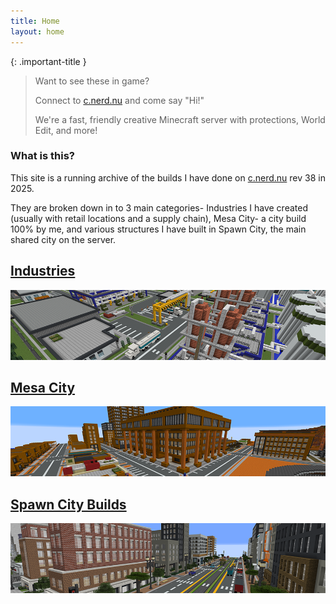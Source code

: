 ```yaml
---
title: Home
layout: home
---
```


{: .important-title }
> Want to see these in game?
>
> Connect to [c.nerd.nu](https://nerd.nu) and come say "Hi!" 
>
> We're a fast, friendly creative Minecraft server with protections, World Edit, and more!

### What is this?
This site is a running archive of the builds I have done on [c.nerd.nu](https://nerd.nu) rev 38 in 2025.  

They are broken down in to 3 main categories- Industries I have created (usually with retail locations and a supply chain), Mesa City- a city build 100% by me, and various structures I have built in Spawn City, the main shared city on the server.

## [Industries](/builds/Industries)
[<img src="/assets/industries-index.png" />](/builds/Industries)

## [Mesa City](/builds/MesaCity)
[<img src="/assets/mesa-city-index.png" />](/builds/MesaCity)

## [Spawn City Builds](/builds/SpawnCity)
[<img src="/assets/spawn-city-index.png" />](/builds/SpawnCity)